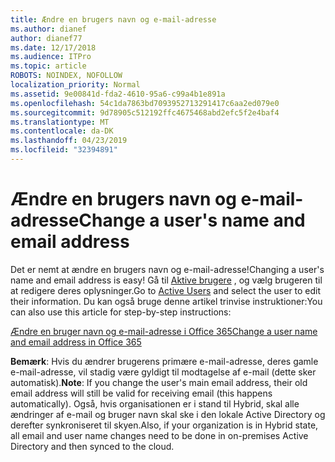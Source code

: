 ```yaml
---
title: Ændre en brugers navn og e-mail-adresse
ms.author: dianef
author: dianef77
ms.date: 12/17/2018
ms.audience: ITPro
ms.topic: article
ROBOTS: NOINDEX, NOFOLLOW
localization_priority: Normal
ms.assetid: 9e00841d-fda2-4610-95a6-c99a4b1e891a
ms.openlocfilehash: 54c1da7863bd7093952713291417c6aa2ed079e0
ms.sourcegitcommit: 9d78905c512192ffc4675468abd2efc5f2e4baf4
ms.translationtype: MT
ms.contentlocale: da-DK
ms.lasthandoff: 04/23/2019
ms.locfileid: "32394891"
---
```

# <a name="change-a-users-name-and-email-address"></a><span data-ttu-id="ebd3d-102">Ændre en brugers navn og e-mail-adresse</span><span class="sxs-lookup"><span data-stu-id="ebd3d-102">Change a user's name and email address</span></span>

<span data-ttu-id="ebd3d-103">Det er nemt at ændre en brugers navn og e-mail-adresse!</span><span class="sxs-lookup"><span data-stu-id="ebd3d-103">Changing a user's name and email address is easy!</span></span> <span data-ttu-id="ebd3d-104">Gå til [Aktive brugere](https://admin.microsoft.com/Adminportal/Home?source=applauncher#/users) , og vælg brugeren til at redigere deres oplysninger.</span><span class="sxs-lookup"><span data-stu-id="ebd3d-104">Go to [Active Users](https://admin.microsoft.com/Adminportal/Home?source=applauncher#/users) and select the user to edit their information.</span></span> <span data-ttu-id="ebd3d-105">Du kan også bruge denne artikel trinvise instruktioner:</span><span class="sxs-lookup"><span data-stu-id="ebd3d-105">You can also use this article for step-by-step instructions:</span></span> 
  
[<span data-ttu-id="ebd3d-106">Ændre en bruger navn og e-mail-adresse i Office 365</span><span class="sxs-lookup"><span data-stu-id="ebd3d-106">Change a user name and email address in Office 365</span></span>](https://support.office.com/article/Change-a-user-name-and-email-address-in-Office-365-fb5ac074-e203-4e1f-9843-b9d1a3e03297?wt.mc_id=change_email_AI.aspx)
  
 <span data-ttu-id="ebd3d-107">**Bemærk**: Hvis du ændrer brugerens primære e-mail-adresse, deres gamle e-mail-adresse, vil stadig være gyldigt til modtagelse af e-mail (dette sker automatisk).</span><span class="sxs-lookup"><span data-stu-id="ebd3d-107">**Note**: If you change the user's main email address, their old email address will still be valid for receiving email (this happens automatically).</span></span> <span data-ttu-id="ebd3d-108">Også, hvis organisationen er i stand til Hybrid, skal alle ændringer af e-mail og bruger navn skal ske i den lokale Active Directory og derefter synkroniseret til skyen.</span><span class="sxs-lookup"><span data-stu-id="ebd3d-108">Also, if your organization is in Hybrid state, all email and user name changes need to be done in on-premises Active Directory and then synced to the cloud.</span></span> 
  

